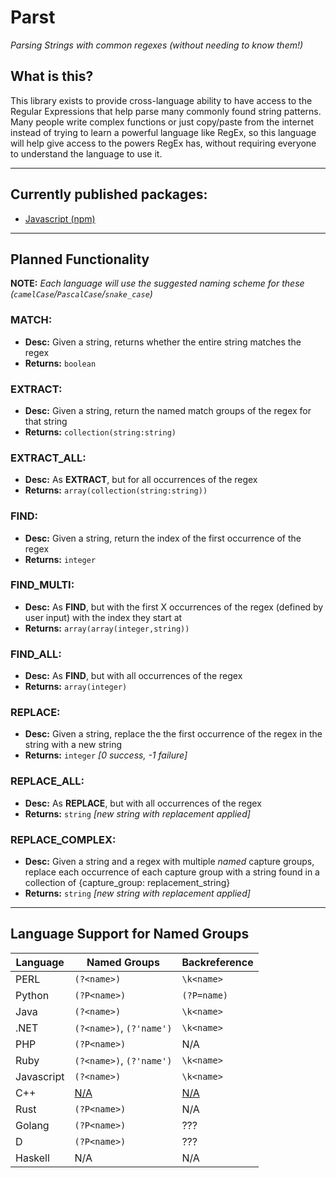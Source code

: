 # Parst
_Parsing Strings with common regexes (without needing to know them!)_

## What is this?
This library exists to provide cross-language ability to have access to the Regular Expressions that help
parse many commonly found string patterns.  Many people write complex functions or just copy/paste from the internet
instead of trying to learn a powerful language like RegEx, so this language will help give access to the powers
RegEx has, without requiring everyone to understand the language to use it.

---

## Currently published packages:
* [Javascript (npm)](https://www.npmjs.com/package/parst)

---

## Planned Functionality
**NOTE:** _Each language will use the suggested naming scheme for these (`camelCase`/`PascalCase`/`snake_case`)_

### MATCH:
* **Desc:** Given a string, returns whether the entire string matches the regex
* **Returns:** `boolean`

### EXTRACT:
* **Desc:** Given a string, return the named match groups of the regex for that string
* **Returns:** `collection(string:string)`

### EXTRACT_ALL:
* **Desc:** As **EXTRACT**, but for all occurrences of the regex
* **Returns:** `array(collection(string:string))`

### FIND:
* **Desc:** Given a string, return the index of the first occurrence of the regex
* **Returns:** `integer`

### FIND_MULTI:
* **Desc:** As **FIND**, but with the first X occurrences of the regex (defined by user input) with the index they start at
* **Returns:** `array(array(integer,string))`

### FIND_ALL:
* **Desc:** As **FIND**, but with all occurrences of the regex
* **Returns:** `array(integer)`

### REPLACE:
* **Desc:** Given a string, replace the the first occurrence of the regex in the string with a new string
* **Returns:** `integer` _[0 success, -1 failure]_

### REPLACE_ALL:
* **Desc:** As **REPLACE**, but with all occurrences of the regex
* **Returns:** `string` _[new string with replacement applied]_

### REPLACE_COMPLEX:
* **Desc:** Given a string and a regex with multiple _named_ capture groups, replace each occurrence of each capture group with a string found in a collection of {capture_group: replacement_string}
* **Returns:** `string` _[new string with replacement applied]_

---

## Language Support for Named Groups

|  Language  |       Named Groups       | Backreference |
|------------|--------------------------|---------------|
| PERL       | `(?<name>)`              | `\k<name>`    |
| Python     | `(?P<name>)`             | `(?P=name)`   |
| Java       | `(?<name>)`              | `\k<name>`    |
| .NET       | `(?<name>)`, `(?'name')` | `\k<name>`    |
| PHP        | `(?P<name>)`             | N/A           |
| Ruby       | `(?<name>)`, `(?'name')` | `\k<name>`    |
| Javascript | `(?<name>)`              | `\k<name>`    |
| C++        | [N/A](https://github.com/tc39/proposal-regexp-named-groups)                     | [N/A](https://github.com/tc39/proposal-regexp-named-groups)           |
| Rust       | `(?P<name>)`             | N/A           |
| Golang     | `(?P<name>)`             | ???           |
| D          | `(?P<name>)`             | ???           |
| Haskell    | N/A                      | N/A           |
